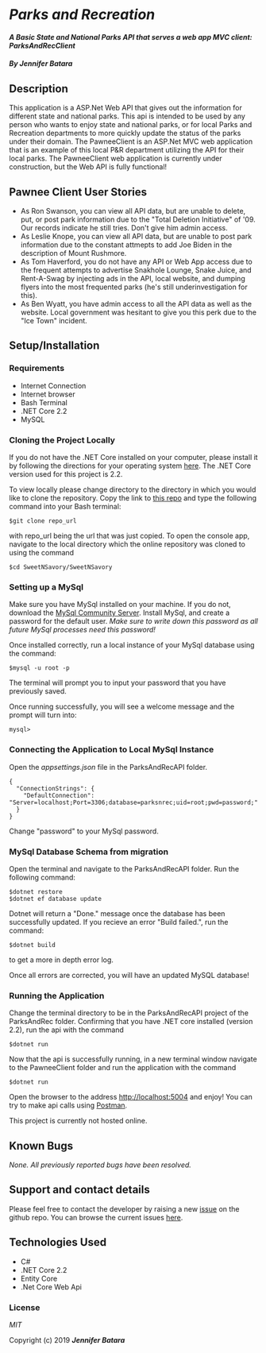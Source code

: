 # _Parks and Recreation_

#### _A Basic State and National Parks API that serves a web app MVC client: ParksAndRecClient_

#### _By **Jennifer Batara**_

## Description

This application is a ASP.Net Web API that gives out the information for different state and national parks. This api is intended to be used by any person who wants to enjoy state and national parks, or for local Parks and Recreation departments to more quickly update the status of the parks under their domain. The PawneeClient is an ASP.Net MVC web application that is an example of this local P&R department utilizing the API for their local parks. The PawneeClient web application is currently under construction, but the Web API is fully functional!

## Pawnee Client User Stories
- As Ron Swanson, you can view all API data, but are unable to delete, put, or post park information due to the "Total Deletion Initiative" of '09. Our records indicate he still tries. Don't give him admin access.
- As Leslie Knope, you can view all API data, but are unable to post park information due to the constant attmepts to add Joe Biden in the description of Mount Rushmore.
- As Tom Haverford, you do not have any API or Web App access due to the frequent attempts to advertise Snakhole Lounge, Snake Juice, and Rent-A-Swag by injecting ads in the API, local website, and dumping flyers into the most frequented parks (he's still underinvestigation for this).
- As Ben Wyatt, you have admin access to all the API data as well as the website. Local government was hesitant to give you this perk due to the "Ice Town" incident.

## Setup/Installation 

### Requirements
-   Internet Connection
-   Internet browser
-   Bash Terminal
-   .NET Core 2.2
-   MySQL

### Cloning the Project Locally
If you do not have the .NET Core installed on your computer, please install it by following the directions for your operating system [here](https://dotnet.microsoft.com/download). The .NET Core version used for this project is 2.2.

To view locally please change directory to the directory in which you would like to clone the repository. Copy the link to [this repo](https://github.com/jbatara/ParksNRecreation.git) and type the following command into your Bash terminal:
```
$git clone repo_url
```

with repo_url being the url that was just copied. To open the console app, navigate to the local directory which the online repository was cloned to using the command

```
$cd SweetNSavory/SweetNSavory
```

### Setting up a MySql 

Make sure you have MySql installed on your machine. If you do not, download the [MySql Community Server](https://dev.mysql.com/downloads/mysql/). Install MySql, and create a password for the default user. _Make sure to write down this password as all future MySql processes need this password!_

Once installed correctly, run a local instance of your MySql database using the command:
```
$mysql -u root -p
```
The terminal will prompt you to input your password that you have previously saved.

Once running successfully, you will see a welcome message and the prompt will turn into:
```
mysql> 
```

### Connecting the Application to Local MySql Instance
Open the _appsettings.json_ file in the ParksAndRecAPI folder.
```
{
  "ConnectionStrings": {
    "DefaultConnection": "Server=localhost;Port=3306;database=parksnrec;uid=root;pwd=password;"
  }
}
```
Change "password" to your MySql password.

### MySql Database Schema from migration
 
Open the terminal and navigate to the ParksAndRecAPI folder. Run the following command:

```
$dotnet restore
$dotnet ef database update
```
Dotnet will return a "Done." message once the database has been successfully updated. If you recieve an error "Build failed.", run the command:
```
$dotnet build
```
to get a more in depth error log.

Once all errors are corrected, you will have an updated MySQL database!

### Running the Application

Change the terminal directory to be in the ParksAndRecAPI project of the ParksAndRec folder. Confirming that you have .NET core installed (version 2.2), run the api with the command
```
$dotnet run
```
Now that the api is successfully running, in a new terminal window navigate to the PawneeClient folder and run the application with the command
```
$dotnet run
```
Open the browser to the address [http://localhost:5004](http://localhost:5004) and enjoy! You can try to make api calls using [Postman](https://www.getpostman.com/).

This project is currently not hosted online.

## Known Bugs

_None. All previously reported bugs have been resolved._

## Support and contact details

Please feel free to contact the developer by raising a new [issue](https://github.com/jbatara/ParksNRecreation/issues/new) on the github repo. You can browse the current issues [here](https://github.com/jbatara/ParksNRecreation/issues).

## Technologies Used

* C#
* .NET Core 2.2
* Entity Core
* .Net Core Web Api

### License

_MIT_

Copyright (c) 2019 **_Jennifer Batara_**
